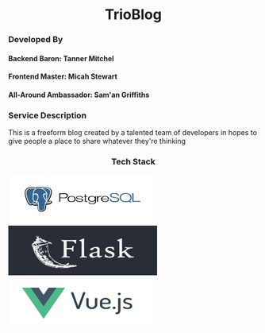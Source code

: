 <h1 align='center'><b>TrioBlog</b></h1>

### **Developed By**
#### __Backend Baron__: Tanner Mitchel
#### __Frontend Master__: Micah Stewart
#### __All-Around Ambassador__: Sam'an Griffiths

### __Service Description__
This is a freeform blog created by a talented team of developers in hopes to give people a place to share whatever they're thinking

<h3 align='center'><b>Tech Stack</b></h3>

<div style="display:flex, align-items:center, justify-content:center">
<img src='./ReadMeImg/PSQL.png' alt='psql logo' width=300vw height=100vh>
<img src='./ReadMeImg/flask-1.png' alt='flask logo' width=300vw height=100vh>
<img src='./ReadMeImg/vue-js2.png' alt='vue logo' width=300vw height=100vh>
</div>
